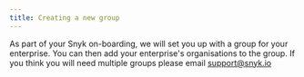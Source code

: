 ```yaml
---
title: Creating a new group
---
```


As part of your Snyk on-boarding, we will set you up with a group for your enterprise. You can then add your enterprise's organisations to the group.  If you think you will need multiple groups please email support@snyk.io

